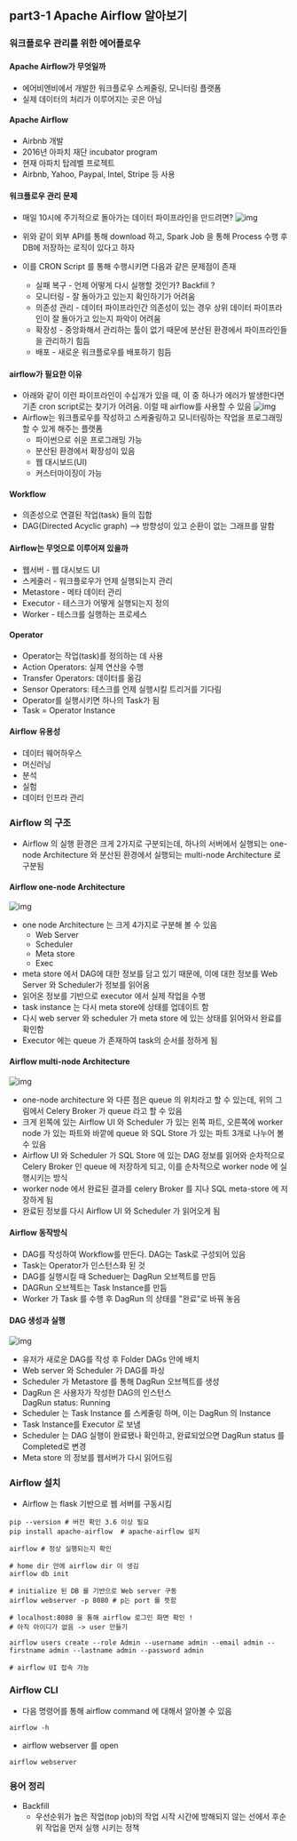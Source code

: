 ## part3-1 Apache Airflow 알아보기
### 워크플로우 관리를 위한 에어플로우
#### Apache Airflow가 무엇일까
- 에어비엔비에서 개발한 워크플로우 스케줄링, 모니터링 플랫폼
- 실제 데이터의 처리가 이루어지는 곳은 아님

#### Apache Airflow
- Airbnb 개발
- 2016년 아파치 재단 incubator program
- 현재 아파치 탑레벨 프로젝트
- Airbnb, Yahoo, Paypal, Intel, Stripe 등 사용

#### 워크플로우 관리 문제
- 매일 10시에 주기적으로 돌아가는 데이터 파이프라인을 만드려면? 
![img](https://github.com/koni114/TIL/blob/master/Data-Engineering/fastcampus/img/DE_14.png)

- 위와 같이 외부 API를 통해 download 하고, Spark Job 을 통해 Process 수행 후 DB에 저장하는 로직이 있다고 하자
- 이를 CRON Script 를 통해 수행시키면 다음과 같은 문제점이 존재
  - 실패 복구 - 언제 어떻게 다시 실행할 것인가? Backfill ? 
  - 모니터링 - 잘 돌아가고 있는지 확인하기가 어려움
  - 의존성 관리 - 데이터 파이프라인간 의존성이 있는 경우 상위 데이터 파이프라인이 잘 돌아가고 있는지 파악이 어려움
  - 확장성 - 중앙화해서 관리하는 툴이 없기 때문에 분산된 환경에서 파이프라인들을 관리하기 힘듬
  - 배포 - 새로운 워크플로우를 배포하기 힘듬

#### airflow가 필요한 이유
- 아래와 같이 이런 파이프라인이 수십개가 있을 때, 이 중 하나가 에러가 발생한다면 기존 cron script로는 찾기가 어려움. 이럴 때 airflow를 사용할 수 있음 
![img](https://github.com/koni114/TIL/blob/master/Data-Engineering/fastcampus/img/DE_15.png)
- Airflow는 워크플로우를 작성하고 스케줄링하고 모니터링하는 작업을 프로그래밍 할 수 있게 해주는 플랫폼
  - 파이썬으로 쉬운 프로그래밍 가능
  - 분산된 환경에서 확장성이 있음
  - 웹 대시보드(UI)
  - 커스터마이징이 가능 

#### Workflow
- 의존성으로 연결된 작업(task) 들의 집합
- DAG(Directed Acyclic graph) --> 방향성이 있고 순환이 없는 그래프를 말함

#### Airflow는 무엇으로 이루어져 있을까
- 웹서버 - 웹 대시보드 UI
- 스케줄러 - 워크플로우가 언제 실행되는지 관리
- Metastore - 메타 데이터 관리
- Executor - 테스크가 어떻게 실행되는지 정의
- Worker - 테스크를 실행하는 프로세스

#### Operator
- Operator는 작업(task)를 정의하는 데 사용
- Action Operators: 실제 연산을 수행
- Transfer Operators: 데이터를 옮김
- Sensor Operators: 테스크를 언제 실행시킬 트리거를 기다림
- Operator를 실행시키면 하나의 Task가 됨
- Task = Operator Instance

#### Airflow 유용성
- 데이터 웨어하우스
- 머신러닝
- 분석
- 실험
- 데이터 인프라 관리

### Airflow 의 구조
- Airflow 의 실행 환경은 크게 2가지로 구분되는데, 하나의 서버에서 실행되는 one-node Architecture 와 분산된 환경에서 실행되는 multi-node Architecture 로 구분됨

#### Airflow one-node Architecture
![img](https://github.com/koni114/TIL/blob/master/Data-Engineering/fastcampus/img/DE_16.png)
- one node Architecture 는 크게 4가지로 구분해 볼 수 있음
  - Web Server
  - Scheduler
  - Meta store
  - Exec 
- meta store 에서 DAG에 대한 정보를 담고 있기 때문에, 이에 대한 정보를 Web Server 와 Scheduler가 정보를 읽어옴
- 읽어온 정보를 기반으로 executor 에서 실제 작업을 수행
- task instance 는 다시 meta store에 상태를 업데이트 함
- 다시 web server 와 scheduler 가 meta store 에 있는 상태를 읽어와서 완료를 확인함
- Executor 에는 queue 가 존재하여 task의 순서를 정하게 됨

#### Airflow multi-node Architecture
![img](https://github.com/koni114/TIL/blob/master/Data-Engineering/fastcampus/img/DE_17.png)

- one-node architecture 와 다른 점은 queue 의 위치라고 할 수 있는데, 위의 그림에서 Celery Broker 가 queue 라고 할 수 있음
- 크게 왼쪽에 있는 Airflow UI 와 Scheduler 가 있는 왼쪽 파트, 오른쪽에 worker node 가 있는 파트와 바깥에 queue 와 SQL Store 가 있는 파트 3개로 나누어 볼 수 있음
- Airflow UI 와 Scheduler 가 SQL Store 에 있는 DAG 정보를 읽어와 순차적으로 Celery Broker 인 queue 에 저장하게 되고, 이를 순차적으로 worker node 에 실행시키는 방식
- worker node 에서 완료된 결과를 celery Broker 를 지나 SQL meta-store 에 저장하게 됨
- 완료된 정보를 다시 Airflow UI 와 Scheduler 가 읽어오게 됨

#### Airflow 동작방식
- DAG를 작성하여 Workflow를 만든다. DAG는 Task로 구성되어 있음
- Task는 Operator가 인스턴스화 된 것 
- DAG를 실행시킬 때 Scheduer는 DagRun 오브젝트를 만듬
- DAGRun 오브젝트는 Task Instance를 만듬
- Worker 가 Task 를 수행 후 DagRun 의 상태를 "완료"로 바꿔 놓음 

#### DAG 생성과 실행
![img](https://github.com/koni114/TIL/blob/master/Data-Engineering/fastcampus/img/DE_18.png)

- 유저가 새로운 DAG를 작성 후 Folder DAGs 안에 배치
- Web server 와 Scheduler 가 DAG를 파싱
- Scheduler 가 Metastore 를 통해 DagRun 오브젝트를 생성
- DagRun 은 사용자가 작성한 DAG의 인스턴스  
  DagRun status: Running
- Scheduler 는 Task Instance 를 스케줄링 하며, 이는 DagRun 의 Instance 
- Task Instance를 Executor 로 보냄
- Scheduler 는 DAG 실행이 완료됐나 확인하고, 완료되었으면 DagRun status 를 Completed로 변경
- Meta store 의 정보를 웹서버가 다시 읽어드림

### Airflow 설치
- Airflow 는 flask 기반으로 웹 서버를 구동시킴

~~~shell
pip --version # 버전 확인 3.6 이상 필요
pip install apache-airflow  # apache-airflow 설치

airflow # 정상 실행되는지 확인

# home dir 안에 airflow dir 이 생김
airflow db init  

# initialize 된 DB 를 기반으로 Web server 구동
airflow webserver -p 8080 # p는 port 를 뜻함

# localhost:8080 을 통해 airflow 로그인 화면 확인 !
# 아직 아이디가 없음 -> user 만들기

airflow users create --role Admin --username admin --email admin --firstname admin --lastname admin --password admin

# airflow UI 접속 가능
~~~

### Airflow CLI
- 다음 명령어를 통해 airflow command 에 대해서 알아볼 수 있음
~~~shell
airflow -h  
~~~
- airflow webserver 를 open
~~~shell
airflow webserver
~~~









### 용어 정리
- Backfill
  - 우선순위가 높은 작업(top job)의 작업 시작 시간에 방해되지 않는 선에서 후순위 작업을 먼저 실행 시키는 정책 